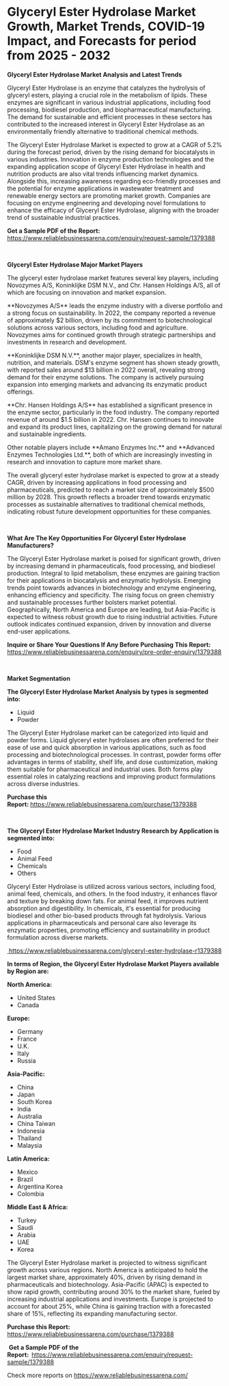 <p><h1>Glyceryl Ester Hydrolase Market Growth, Market Trends, COVID-19 Impact, and Forecasts for period from 2025 - 2032</h1></p><p><strong>Glyceryl Ester Hydrolase Market Analysis and Latest Trends</strong></p>
<p><p>Glyceryl Ester Hydrolase is an enzyme that catalyzes the hydrolysis of glyceryl esters, playing a crucial role in the metabolism of lipids. These enzymes are significant in various industrial applications, including food processing, biodiesel production, and biopharmaceutical manufacturing. The demand for sustainable and efficient processes in these sectors has contributed to the increased interest in Glyceryl Ester Hydrolase as an environmentally friendly alternative to traditional chemical methods.</p><p>The Glyceryl Ester Hydrolase Market is expected to grow at a CAGR of 5.2% during the forecast period, driven by the rising demand for biocatalysts in various industries. Innovation in enzyme production technologies and the expanding application scope of Glyceryl Ester Hydrolase in health and nutrition products are also vital trends influencing market dynamics. Alongside this, increasing awareness regarding eco-friendly processes and the potential for enzyme applications in wastewater treatment and renewable energy sectors are promoting market growth. Companies are focusing on enzyme engineering and developing novel formulations to enhance the efficacy of Glyceryl Ester Hydrolase, aligning with the broader trend of sustainable industrial practices.</p></p>
<p><strong>Get a Sample PDF of the Report:&nbsp;</strong> <a href="https://www.reliablebusinessarena.com/enquiry/request-sample/1379388?utm_campaign=2631&utm_medium=2&utm_source=Github&utm_content=ia&utm_term=02042025&utm_id=glyceryl-ester-hydrolase">https://www.reliablebusinessarena.com/enquiry/request-sample/1379388</a></p>
<p>&nbsp;</p>
<p><strong>Glyceryl Ester Hydrolase Major Market Players</strong></p>
<p><p>The glyceryl ester hydrolase market features several key players, including Novozymes A/S, Koninklijke DSM N.V., and Chr. Hansen Holdings A/S, all of which are focusing on innovation and market expansion.</p><p>**Novozymes A/S** leads the enzyme industry with a diverse portfolio and a strong focus on sustainability. In 2022, the company reported a revenue of approximately $2 billion, driven by its commitment to biotechnological solutions across various sectors, including food and agriculture. Novozymes aims for continued growth through strategic partnerships and investments in research and development.</p><p>**Koninklijke DSM N.V.**, another major player, specializes in health, nutrition, and materials. DSM's enzyme segment has shown steady growth, with reported sales around $13 billion in 2022 overall, revealing strong demand for their enzyme solutions. The company is actively pursuing expansion into emerging markets and advancing its enzymatic product offerings.</p><p>**Chr. Hansen Holdings A/S** has established a significant presence in the enzyme sector, particularly in the food industry. The company reported revenue of around $1.5 billion in 2022. Chr. Hansen continues to innovate and expand its product lines, capitalizing on the growing demand for natural and sustainable ingredients.</p><p>Other notable players include **Amano Enzymes Inc.** and **Advanced Enzymes Technologies Ltd.**, both of which are increasingly investing in research and innovation to capture more market share.</p><p>The overall glyceryl ester hydrolase market is expected to grow at a steady CAGR, driven by increasing applications in food processing and pharmaceuticals, predicted to reach a market size of approximately $500 million by 2028. This growth reflects a broader trend towards enzymatic processes as sustainable alternatives to traditional chemical methods, indicating robust future development opportunities for these companies.</p></p>
<p>&nbsp;</p>
<p><strong>What Are The Key Opportunities For Glyceryl Ester Hydrolase Manufacturers?</strong></p>
<p><p>The Glyceryl Ester Hydrolase market is poised for significant growth, driven by increasing demand in pharmaceuticals, food processing, and biodiesel production. Integral to lipid metabolism, these enzymes are gaining traction for their applications in biocatalysis and enzymatic hydrolysis. Emerging trends point towards advances in biotechnology and enzyme engineering, enhancing efficiency and specificity. The rising focus on green chemistry and sustainable processes further bolsters market potential. Geographically, North America and Europe are leading, but Asia-Pacific is expected to witness robust growth due to rising industrial activities. Future outlook indicates continued expansion, driven by innovation and diverse end-user applications.</p></p>
<p><strong>Inquire or Share Your Questions If Any Before Purchasing This Report:</strong> <a href="https://www.reliablebusinessarena.com/enquiry/pre-order-enquiry/1379388?utm_campaign=2631&utm_medium=2&utm_source=Github&utm_content=ia&utm_term=02042025&utm_id=glyceryl-ester-hydrolase">https://www.reliablebusinessarena.com/enquiry/pre-order-enquiry/1379388</a></p>
<p>&nbsp;</p>
<p><strong>Market Segmentation</strong></p>
<p><strong>The Glyceryl Ester Hydrolase Market Analysis by types is segmented into:</strong></p>
<p><ul><li>Liquid</li><li>Powder</li></ul></p>
<p><p>The Glyceryl Ester Hydrolase market can be categorized into liquid and powder forms. Liquid glyceryl ester hydrolases are often preferred for their ease of use and quick absorption in various applications, such as food processing and biotechnological processes. In contrast, powder forms offer advantages in terms of stability, shelf life, and dose customization, making them suitable for pharmaceutical and industrial uses. Both forms play essential roles in catalyzing reactions and improving product formulations across diverse industries.</p></p>
<p><strong>Purchase this Report:&nbsp;</strong><a href="https://www.reliablebusinessarena.com/purchase/1379388?utm_campaign=2631&utm_medium=2&utm_source=Github&utm_content=ia&utm_term=02042025&utm_id=glyceryl-ester-hydrolase">https://www.reliablebusinessarena.com/purchase/1379388</a></p>
<p>&nbsp;</p>
<p><strong>The Glyceryl Ester Hydrolase Market Industry Research by Application is segmented into:</strong></p>
<p><ul><li>Food</li><li>Animal Feed</li><li>Chemicals</li><li>Others</li></ul></p>
<p><p>Glyceryl Ester Hydrolase is utilized across various sectors, including food, animal feed, chemicals, and others. In the food industry, it enhances flavor and texture by breaking down fats. For animal feed, it improves nutrient absorption and digestibility. In chemicals, it's essential for producing biodiesel and other bio-based products through fat hydrolysis. Various applications in pharmaceuticals and personal care also leverage its enzymatic properties, promoting efficiency and sustainability in product formulation across diverse markets.</p></p>
<p><a href="https://www.reliablebusinessarena.com/glyceryl-ester-hydrolase-r1379388?utm_campaign=2631&utm_medium=2&utm_source=Github&utm_content=ia&utm_term=02042025&utm_id=glyceryl-ester-hydrolase">&nbsp;https://www.reliablebusinessarena.com/glyceryl-ester-hydrolase-r1379388</a></p>
<p><strong>In terms of Region, the Glyceryl Ester Hydrolase Market Players available by Region are:</strong></p>
<p>
    <p> <strong> North America: </strong>
        <ul>
            <li>United States</li>
            <li>Canada</li>
        </ul>
        </p> 
    <p> <strong> Europe: </strong>
        <ul>
            <li>Germany</li>
            <li>France</li>
            <li>U.K.</li>
            <li>Italy</li>
            <li>Russia</li>
        </ul>
        </p> 
    <p> <strong> Asia-Pacific: </strong>
        <ul>
            <li>China</li>
            <li>Japan</li>
            <li>South Korea</li>
            <li>India</li>
            <li>Australia</li>
            <li>China Taiwan</li>
            <li>Indonesia</li>
            <li>Thailand</li>
            <li>Malaysia</li>
        </ul>
        </p> 
    <p> <strong> Latin America: </strong>
        <ul>
            <li>Mexico</li>
            <li>Brazil</li>
            <li>Argentina Korea</li>
            <li>Colombia</li>
        </ul>
        </p> 
    <p> <strong> Middle East & Africa: </strong>
        <ul>
            <li>Turkey</li>
            <li>Saudi</li>
            <li>Arabia</li>
            <li>UAE</li>
            <li>Korea</li>
        </ul>
    </p>
    </p>
<p><p>The Glyceryl Ester Hydrolase market is projected to witness significant growth across various regions. North America is anticipated to hold the largest market share, approximately 40%, driven by rising demand in pharmaceuticals and biotechnology. Asia-Pacific (APAC) is expected to show rapid growth, contributing around 30% to the market share, fueled by increasing industrial applications and investments. Europe is projected to account for about 25%, while China is gaining traction with a forecasted share of 15%, reflecting its expanding manufacturing sector.</p></p>
<p><strong>Purchase this Report: </strong><a href="https://www.reliablebusinessarena.com/purchase/1379388?utm_campaign=2631&utm_medium=2&utm_source=Github&utm_content=ia&utm_term=02042025&utm_id=glyceryl-ester-hydrolase">https://www.reliablebusinessarena.com/purchase/1379388</a></p>
<p>&nbsp;<strong>Get a Sample PDF of the Report:&nbsp;&nbsp;</strong><a href="https://www.reliablebusinessarena.com/enquiry/request-sample/1379388?utm_campaign=2631&utm_medium=2&utm_source=Github&utm_content=ia&utm_term=02042025&utm_id=glyceryl-ester-hydrolase">https://www.reliablebusinessarena.com/enquiry/request-sample/1379388</a></p>
<p><strong></strong></p>
<p>Check more reports on <a href="https://www.reliablebusinessarena.com/?utm_campaign=2631&utm_medium=2&utm_source=Github&utm_content=ia&utm_term=02042025&utm_id=glyceryl-ester-hydrolase">https://www.reliablebusinessarena.com/</a></p>